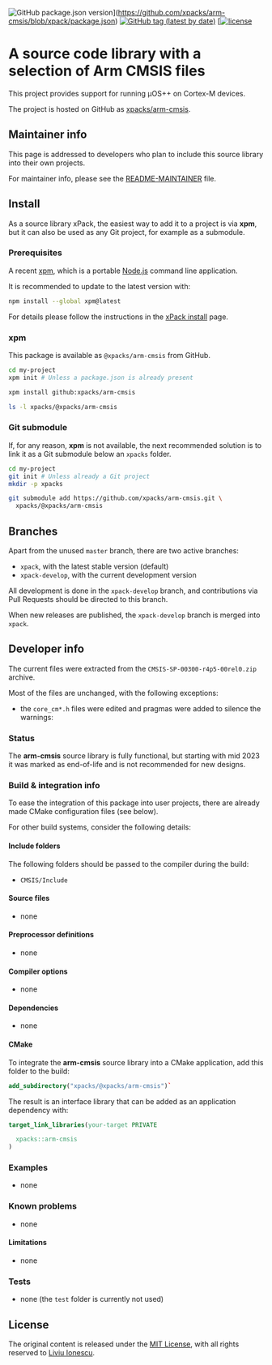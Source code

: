 ![GitHub package.json version](https://img.shields.io/github/package-json/v/xpacks/arm-cmsis)](https://github.com/xpacks/arm-cmsis/blob/xpack/package.json)
[![GitHub tag (latest by date)](https://img.shields.io/github/v/tag/xpacks/arm-cmsis)](https://github.com/xpacks/arm-cmsis/tags/)
[[![license](https://img.shields.io/github/license/xpacks/arm-cmsis)](https://github.com/xpacks/arm-cmsis/blob/xpack/LICENSE)

# A source code library with a selection of Arm CMSIS files

This project provides support for running µOS++ on Cortex-M devices.

The project is hosted on GitHub as
[xpacks/arm-cmsis](https://github.com/xpacks/arm-cmsis).

## Maintainer info

This page is addressed to developers who plan to include this source
library into their own projects.

For maintainer info, please see the
[README-MAINTAINER](README-MAINTAINER.md) file.

## Install

As a source library xPack, the easiest way to add it to a project is via
**xpm**, but it can also be used as any Git project, for example as a submodule.

### Prerequisites

A recent [xpm](https://xpack.github.io/xpm/),
which is a portable [Node.js](https://nodejs.org/) command line application.

It is recommended to update to the latest version with:

```sh
npm install --global xpm@latest
```

For details please follow the instructions in the
[xPack install](https://xpack.github.io/install/) page.

### xpm

This package is available as
`@xpacks/arm-cmsis` from GitHub.

```sh
cd my-project
xpm init # Unless a package.json is already present

xpm install github:xpacks/arm-cmsis

ls -l xpacks/@xpacks/arm-cmsis
```

### Git submodule

If, for any reason, **xpm** is not available, the next recommended
solution is to link it as a Git submodule below an `xpacks` folder.

```sh
cd my-project
git init # Unless already a Git project
mkdir -p xpacks

git submodule add https://github.com/xpacks/arm-cmsis.git \
  xpacks/@xpacks/arm-cmsis
```

## Branches

Apart from the unused `master` branch, there are two active branches:

- `xpack`, with the latest stable version (default)
- `xpack-develop`, with the current development version

All development is done in the `xpack-develop` branch, and contributions via
Pull Requests should be directed to this branch.

When new releases are published, the `xpack-develop` branch is merged
into `xpack`.

## Developer info

The current files were extracted from the `CMSIS-SP-00300-r4p5-00rel0.zip` archive.

Most of the files are unchanged, with the following exceptions:

- the `core_cm*.h` files were edited and pragmas were added to silence the warnings:

### Status

The **arm-cmsis** source library is fully functional,
but starting with mid 2023 it was marked as end-of-life and
is not recommended for new designs.

### Build & integration info

To ease the integration of this package into user projects, there
are already made CMake configuration files (see below).

For other build systems, consider the following details:

#### Include folders

The following folders should be passed to the compiler during the build:

- `CMSIS/Include`

#### Source files

- none

#### Preprocessor definitions

- none

#### Compiler options

- none

#### Dependencies

- none

#### CMake

To integrate the **arm-cmsis** source library
into a CMake application,
add this folder to the build:

```cmake
add_subdirectory("xpacks/@xpacks/arm-cmsis")`
```

The result is an interface library that can be added as an application
dependency with:

```cmake
target_link_libraries(your-target PRIVATE

  xpacks::arm-cmsis
)
```

### Examples

- none

### Known problems

- none

#### Limitations

- none

### Tests

- none (the `test` folder is currently not used)

## License

The original content is released under the
[MIT License](https://opensource.org/licenses/mit/),
with all rights reserved to
[Liviu Ionescu](https://github.com/ilg-ul).
